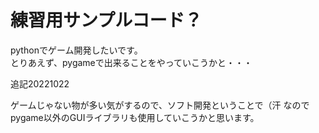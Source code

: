 # 練習用サンプルコード？
pythonでゲーム開発したいです。  
とりあえず、pygameで出来ることをやっていこうかと・・・


追記20221022

ゲームじゃない物が多い気がするので、ソフト開発ということで（汗
なのでpygame以外のGUIライブラリも使用していこうかと思います。
